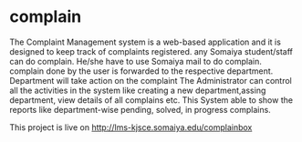 # complain
The Complaint Management system is a web-based application and it is designed to keep track of complaints registered. 
any Somaiya student/staff can do complain. 
He/she have to use Somaiya mail to do complain.
complain done by the user is forwarded to the respective department.
 Department will take action on the complaint 
The Administrator can control all the activities in the system like creating a new department,assing department, view details of all complains etc.
This System able to show the reports like department-wise
pending, solved, in progress complains.

This project is live on 
http://lms-kjsce.somaiya.edu/complainbox
